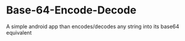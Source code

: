 # Base-64-Encode-Decode
A simple android app than encodes/decodes any string into its base64 equivalent
